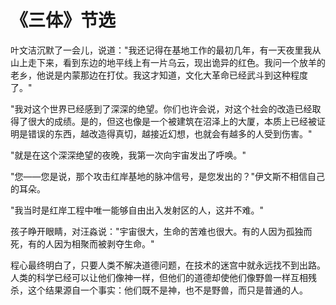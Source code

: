 # 《三体》节选

叶文洁沉默了一会儿，说道："我还记得在基地工作的最初几年，有一天夜里我从山上走下来，看到东边的地平线上有一片乌云，现出诡异的红色。我问一个放羊的老乡，他说是内蒙那边在打仗。我这才知道，文化大革命已经武斗到这种程度了。"

"我对这个世界已经感到了深深的绝望。你们也许会说，对这个社会的改造已经取得了很大的成绩。是的，但这也像是一个被建筑在沼泽上的大厦，本质上已经被证明是错误的东西，越改造得真切，越接近幻想，也就会有越多的人受到伤害。"

"就是在这个深深绝望的夜晚，我第一次向宇宙发出了呼唤。"

"您——您是说，那个攻击红岸基地的脉冲信号，是您发出的？"伊文斯不相信自己的耳朵。

"我当时是红岸工程中唯一能够自由出入发射区的人，这并不难。"

孩子睁开眼睛，对汪淼说："宇宙很大，生命的苦难也很大。有的人因为孤独而死，有的人因为相聚而被剥夺生命。"

程心最终明白了，只要人类不解决道德问题，在技术的迷宫中就永远找不到出路。人类的科学已经可以让他们像神一样，但他们的道德却使他们像野兽一样互相残杀，这个结果源自一个事实：他们既不是神，也不是野兽，而只是普通的人。 